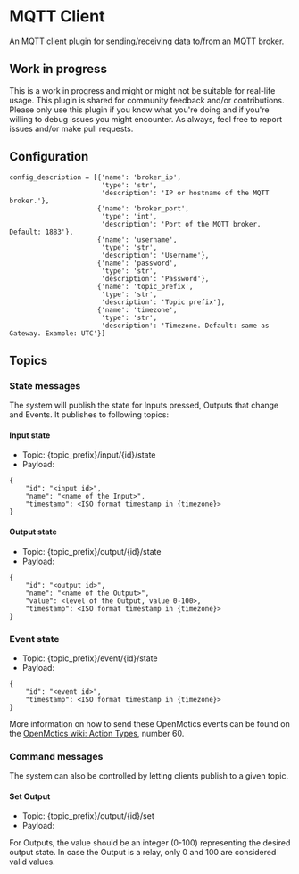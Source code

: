 # MQTT Client

An MQTT client plugin for sending/receiving data to/from an MQTT broker.

## Work in progress

This is a work in progress and might or might not be suitable for real-life usage. This plugin is shared for community
feedback and/or contributions. Please only use this plugin if you know what you're doing and if you're willing to debug
issues you might encounter. As always, feel free to report issues and/or make pull requests.

## Configuration

```
config_description = [{'name': 'broker_ip',
                       'type': 'str',
                       'description': 'IP or hostname of the MQTT broker.'},
                      {'name': 'broker_port',
                       'type': 'int',
                       'description': 'Port of the MQTT broker. Default: 1883'},
                      {'name': 'username',
                       'type': 'str',
                       'description': 'Username'},
                      {'name': 'password',
                       'type': 'str',
                       'description': 'Password'},
                      {'name': 'topic_prefix',
                       'type': 'str',
                       'description': 'Topic prefix'},
                      {'name': 'timezone',
                       'type': 'str',
                       'description': 'Timezone. Default: same as Gateway. Example: UTC'}]
```

## Topics

### State messages

The system will publish the state for Inputs pressed, Outputs that change and Events. It publishes to following topics:

#### Input state

* Topic:  {topic_prefix}/input/{id}/state
* Payload:
```
{
    "id": "<input id>",
    "name": "<name of the Input>",
    "timestamp": <ISO format timestamp in {timezone}>
}
```

#### Output state

* Topic: {topic_prefix}/output/{id}/state
* Payload:
```
{
    "id": "<output id>",
    "name": "<name of the Output>",
    "value": <level of the Output, value 0-100>,
    "timestamp": <ISO format timestamp in {timezone}>
}
```

### Event state

* Topic: {topic_prefix}/event/{id}/state
* Payload:
```
{
    "id": "<event id>",
    "timestamp": <ISO format timestamp in {timezone}>
}
```

More information on how to send these OpenMotics events can be found on the [OpenMotics wiki: Action Types](http://wiki.openmotics.com/index.php/Action_Types), number 60.

### Command messages

The system can also be controlled by letting clients publish to a given topic.

#### Set Output

* Topic: {topic_prefix}/output/{id}/set
* Payload: <value>

For Outputs, the value should be an integer (0-100) representing the desired output state. In case
the Output is a relay, only 0 and 100 are considered valid values.